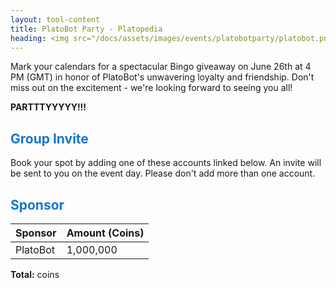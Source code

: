```yaml
---
layout: tool-content
title: PlatoBot Party - Platopedia
heading: <img src="/docs/assets/images/events/platobotparty/platobot.png" />&nbsp;PlatoBot Party
---
```


<style>
h2                    { color:#1776CD !important }
h4                    { color:#008080 !important;font-size:var(--unit-text-B) !important }
.syotimer-cell__value { border-color:#1776CD !important }
.syotimer-cell__unit  { color:#1776CD }
</style>

<div class="linebreak"></div>

<div class="content-image" data-url="/docs/assets/images/events/platobotparty/platobotbanner.png" data-width="600px"></div>

Mark your calendars for a spectacular Bingo giveaway on June 26th at 4 PM (GMT) in honor of PlatoBot's unwavering loyalty and friendship. Don't miss out on the excitement - we're looking forward to seeing you all!

<div class="linebreak"></div>

<div class="content-countdown text-center" data-datetime="2024-06-26T16:00:00+00:00"><b>PARTTTYYYYY!!!</b></div>

<div class="linebreak"></div>

## Group Invite

Book your spot by adding one of these accounts linked below. An invite will be sent to you on the event day. Please don't add more than one account.

<span class="content-link" data-url="https://plato.app/2lwozh450t8ro" data-text="" data-copy="true"></span>

<span class="content-link" data-url="https://plato.app/74o97f5sdizo" data-text="" data-copy="true"></span>

<div class="linebreak"></div>

## Sponsor

<table id="sponsors" class="table table-bordered">
    <thead>
        <tr>
            <th class="w-50">Sponsor</th>
            <th class="w-50">Amount (Coins)</th>
        </tr>
    </thead>
    <tbody>
        <tr>
            <td>PlatoBot</td>
            <td>1,000,000</td>
        </tr>
    </tbody>
</table>

<div class="linebreak"></div>

<p class="text-center"><b>Total:</b> <span class="content-custom" data-code="$('#sponsors tbody tr td:nth-child(2)').total()"></span> coins</p>

<div class="linebreak"></div>
